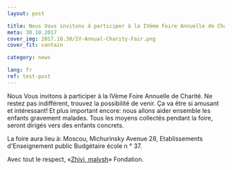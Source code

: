 ```yaml
---
layout: post

title: Nous Vous invitons à participer à la IVème Foire Annuelle de Charité.
meta: 30.10.2017
cover_img: 2017.10.30/IV-Annual-Charity-Fair.png
cover_fit: contain

category: news

lang: fr
ref: test-post
---
```


Nous Vous invitons à participer à la IVème Foire Annuelle de Charité.
Ne restez pas indifférent, trouvez la possibilité de venir.
Ça va être si amusant et intéressant!
Et plus important encore: nous allons aider ensemble les enfants gravement malades.
Tous les moyens collectés pendant la foire, seront dirigés vers des enfants concrets.

La foire aura lieu à: Moscou, Michurinsky Avenue 28, Etablissements d'Enseignement public Budgétaire  école n ° 37.

Avec tout le respect, «<a href="https://fondzhivimalysh.ru/" target="_blank">Zhivi, malysh</a>» Fondation.

